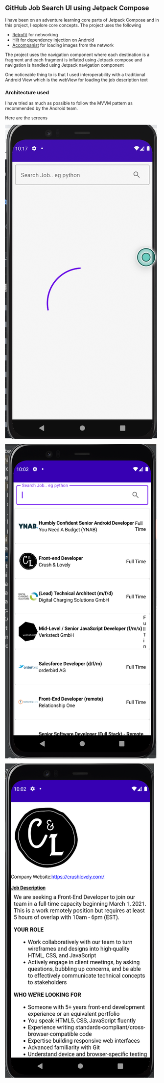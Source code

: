 ## GitHub Job Search UI using Jetpack Compose
I have been on an adventure learning core parts of Jetpack Compose and in this project, I explore core concepts. The project uses the following
- [Retrofit](https://square.github.io/retrofit/) for networking
- [Hilt](https://developer.android.com/training/dependency-injection/hilt-android) for dependency injection on Android
- [Accompanist](https://github.com/google/accompanist) for loading images from the network

The project uses the navigation component where each destination is a fragment and each fragment is inflated using Jetpack compose and navigation is handled using Jetpack navigation component

One noticeable thing to is that I used interoperability with a traditional Android View which is the webView for loading the job description text

### Architecture used
I have tried as much as possible to follow the MVVM pattern as recommended by the Android team.

Here are the screens

![Home No items](./screenshots/home_load.png)

![Home](./screenshots/home.png)

![Details](./screenshots/details.png)